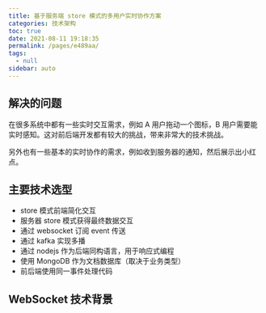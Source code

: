 ```yaml
---
title: 基于服务端 store 模式的多用户实时协作方案
categories: 技术架构
toc: true
date: 2021-08-11 19:18:35
permalink: /pages/e489aa/
tags: 
  - null
sidebar: auto
---
```


## 解决的问题	

在很多系统中都有一些实时交互需求，例如 A 用户拖动一个图标，B 用户需要能实时感知。这对前后端开发都有较大的挑战，带来非常大的技术挑战。



另外也有一些基本的实时协作的需求，例如收到服务器的通知，然后展示出小红点。



## 主要技术选型

- store 模式前端简化交互
- 服务器 store 模式获得最终数据交互
- 通过 websocket 订阅 event 传送
- 通过 kafka 实现多播
- 通过 nodejs 作为后端同构语言，用于响应式编程
- 使用 MongoDB 作为文档数据库（取决于业务类型）
- 前后端使用同一事件处理代码



## WebSocket 技术背景


